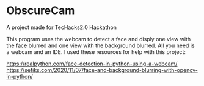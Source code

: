 # ObscureCam
A project made for TecHacks2.0 Hackathon 

This program uses the webcam to detect a face and disply one
view with the face blurred and one view with the background
blurred. All you need is a webcam and an IDE. 
I used these resources for help with this project:

https://realpython.com/face-detection-in-python-using-a-webcam/
https://sefiks.com/2020/11/07/face-and-background-blurring-with-opencv-in-python/
